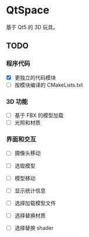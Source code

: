 # QtSpace
基于 Qt5 的 3D 玩具。  


## TODO

### 程序代码
 - [x] 更独立的代码模块
 - [ ] 按模块编译的 CMakeLists.txt
 
### 3D 功能
 - [ ] 基于 FBX 的模型加载
 - [ ] 光照和材质
 
### 界面和交互
 - [ ] 摄像头移动
 - [ ] 选取模型
 - [ ] 模型移动
 - [ ] 显示统计信息
 - [ ] 选择加载模型文件
 - [ ] 选择替换材质
 - [ ] 选择替换 shader
 